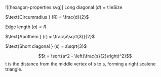 ![[hexagon-properties.svg]]
$\text{Long diagonal } (d) = \text{tileSize}$

$\text{Circumradius } (R) = \frac{d}{2}$

$\text{Edge length } (a) = R$

$\text{Apothem } (r) = \frac{a\sqrt{3}}{2}$

$\text{Short diagonal } (s) = a\sqrt{3}$

$$t = \sqrt{a^2 - \left(\frac{s}{2}\right)^2}$$
t is the distance from the middle vertex of s to s, forming a right scalene triangle.